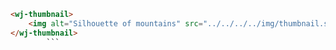 ```html
<wj-thumbnail>
    <img alt="Silhouette of mountains" src="../../../../img/thumbnail.svg" />
</wj-thumbnail>
        ```
